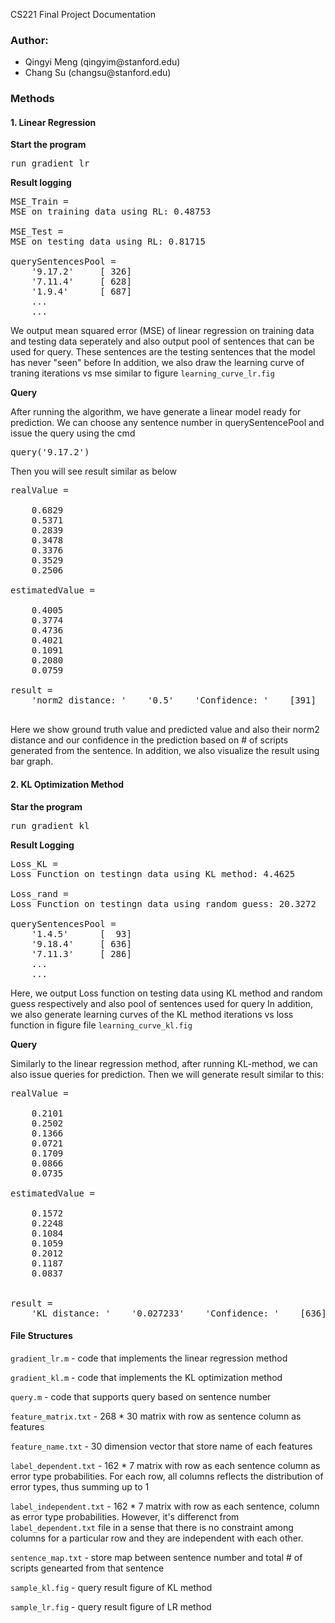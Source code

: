 CS221 Final Project Documentation
### Author: 
<ul>
<li>Qingyi Meng (qingyim@stanford.edu)</li>
<li>Chang Su (changsu@stanford.edu)</li>
</ul>

### Methods
#### 1. Linear Regression

<b>Start the program</b>
<pre>run gradient_lr</pre>

<b>Result logging</b>
<pre>
MSE_Train =
MSE on training data using RL: 0.48753

MSE_Test =
MSE on testing data using RL: 0.81715

querySentencesPool = 
    '9.17.2'     [ 326]
    '7.11.4'     [ 628]
    '1.9.4'      [ 687]
    ...
    ...
</pre>
We output mean squared error (MSE) of linear regression on training data and testing data
seperately and also output pool of sentences that can be used for query. These sentences are the testing sentences that the model has never "seen" before
In addition, we also draw the learning curve of traning iterations vs mse similar to figure `learning_curve_lr.fig`

<b>Query</b>

After running the algorithm, we have generate a linear model ready for prediction. 
We can choose any sentence number in querySentencePool and issue the query using the cmd
<pre>query('9.17.2')</pre>
Then you will see result similar as below
<pre>
realValue =

    0.6829
    0.5371
    0.2839
    0.3478
    0.3376
    0.3529
    0.2506

estimatedValue =

    0.4005
    0.3774
    0.4736
    0.4021
    0.1091
    0.2080
    0.0759

result = 
    'norm2 distance: '    '0.5'    'Confidence: '    [391]

</pre>

Here we show ground truth value and predicted value and also their norm2 distance and our confidence in the prediction based on # of scripts generated from the sentence. 
In addition, we also visualize the result using bar graph.

#### 2. KL Optimization Method
<b>Star the program</b>
<pre>run gradient_kl</pre>

<b>Result Logging</b>
<pre>
Loss_KL =
Loss Function on testingn data using KL method: 4.4625

Loss_rand =
Loss Function on testingn data using random guess: 20.3272

querySentencesPool = 
    '1.4.5'      [  93]
    '9.18.4'     [ 636]
    '7.11.3'     [ 286]
    ...
    ...
</pre>

Here, we output Loss function on testing data using KL method and random guess respectively and also pool of sentences used for query
In addition, we also generate learning curves of the KL method iterations vs loss function in figure file `learning_curve_kl.fig`

<b>Query</b>

Similarly to the linear regression method, after running KL-method, we can also issue queries for prediction.
Then we will generate result similar to this:
<pre>
realValue =

    0.2101
    0.2502
    0.1366
    0.0721
    0.1709
    0.0866
    0.0735

estimatedValue =

    0.1572
    0.2248
    0.1084
    0.1059
    0.2012
    0.1187
    0.0837


result = 
    'KL distance: '    '0.027233'    'Confidence: '    [636]
</pre>


#### File Structures
`gradient_lr.m` - code that implements the linear regression method

`gradient_kl.m` - code that implements the KL optimization method

`query.m` - code that supports query based on sentence number

`feature_matrix.txt` - 268 * 30 matrix with row as sentence column as features

`feature_name.txt` - 30 dimension vector that store name of each features

`label_dependent.txt` - 162 * 7 matrix with row as each sentence column as error type probabilities. For each row, all columns reflects the distribution of error types, thus summing up to 1

`label_independent.txt` - 162 * 7 matrix with row as each sentence, column as error type probabilities. However, it's differenct from `label_dependent.txt` file in a sense that there is no constraint among columns for a particular row and they are independent with each other. 

`sentence_map.txt` - store map between sentence number and total # of scripts genearted from that sentence

`sample_kl.fig` - query result figure of KL method

`sample_lr.fig` - query result figure of LR method		
		      			  






